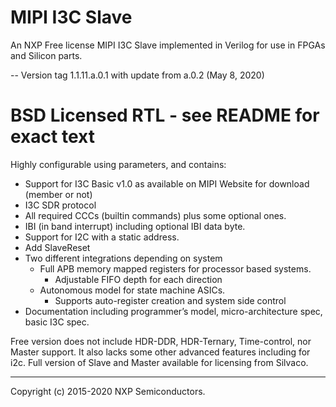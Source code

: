 # MIPI I3C Slave

An NXP Free license MIPI I3C Slave implemented in Verilog for use in FPGAs and Silicon parts.

-- Version tag 1.1.11.a.0.1 with update from a.0.2 (May 8, 2020)

# BSD Licensed RTL - see README for exact text

Highly configurable using parameters, and contains:

- Support for I3C Basic v1.0 as available on MIPI Website for download (member or not)
- I3C SDR protocol
- All required CCCs (builtin commands) plus some optional ones.
- IBI (in band interrupt) including optional IBI data byte.
- Support for I2C with a static address.
- Add SlaveReset
- Two different integrations depending on system
  - Full APB memory mapped registers for processor based systems.
    - Adjustable FIFO depth for each direction
  - Autonomous model for state machine ASICs.
    - Supports auto-register creation and system side control
- Documentation including programmer’s model, micro-architecture spec, basic I3C spec.

Free version does not include HDR-DDR, HDR-Ternary, Time-control, nor Master support. It also lacks some other advanced features including for i2c.
Full version of Slave and Master available for licensing from Silvaco.

---
Copyright (c) 2015-2020 NXP Semiconductors.
